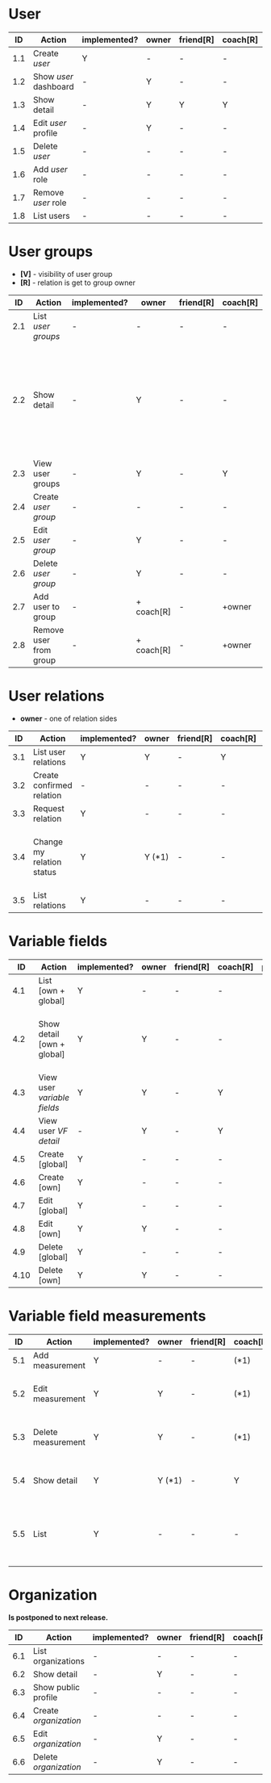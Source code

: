 # User

| ID    | Action                        | implemented?  | owner     | friend[R] | coach[R]  | player[R] | watcher[R]    | :guest    | :player   | :coach    | :admin    | note  |
| ----- | ----------------------------- | ------------- | --------- | --------- | --------- | --------- |-------------- | --------- | --------- | --------- | --------- | ----- |
| 1.1   | Create _user_                 | Y             | -         | -         | -         | -         | -             | -         | -         | -         | Y         |
| 1.2   | Show _user_ dashboard         | -             | Y         | -         | -         | -         | -             | -         | -         | -         | -         |
| 1.3   | Show detail                   | -             | Y         | Y         | Y         | Y         | Y             | -         | -         | -         | Y         |
| 1.4   | Edit _user_ profile           | -             | Y         | -         | -         | -         | -             | -         | -         | -         | Y         |
| 1.5   | Delete _user_                 | -             | -         | -         | -         | -         | -             | -         | -         | -         | -         |
| 1.6   | Add _user_ role               | -             | -         | -         | -         | -         | -             | -         | -         | -         | Y         |
| 1.7   | Remove _user_ role            | -             | -         | -         | -         | -         | -             | -         | -         | -         | Y         |
| 1.8   | List users                    | -             | -         | -         | -         | -         | -             | -         | Y         | Y         | Y         |

# User groups

- **[V]**   - visibility of user group
- **[R]**   - relation is get to group owner

| ID    | Action                        | implemented?  | owner     | friend[R] | coach[R]  | player[R] | watcher[R]    | :guest    | :player   | :coach    | :admin    | note  |
| ----- | ----------------------------- | ------------- | --------- | --------- | --------- | --------- |-------------- | --------- | --------- | --------- | --------- | ----- |
| 2.1   | List _user groups_            | -             | -         | -         | -         | -         | -             | -         | -         | Y         | Y         |
| 2.2   | Show detail                   | -             | Y         | -         | -         | (1*)      | -             | [V]=public| (*1)      | (*2)      | Y         | *1 - [V] != owner, *2 - [V] != owner && has coach relation to member
| 2.3   | View user groups              | -             | Y         | -         | Y         | -         | Y             | -         | -         | Y (*)     | Y         | [V] != owner || members
| 2.4   | Create _user group_           | -             | -         | -         | -         | -         | -             | -         | -         | Y         | Y         |
| 2.5   | Edit _user group_             | -             | Y         | -         | -         | -         | -             | -         | -         | -         | Y         |
| 2.6   | Delete _user group_           | -             | Y         | -         | -         | -         | -             | -         | -         | -         | Y         |
| 2.7   | Add user to group             | -             | + coach[R]| -         | +owner    | -         | -             | -         | -         | -         | Y         |
| 2.8   | Remove user from group        | -             | + coach[R]| -         | +owner    | -         | -             | -         | -         | -         | Y         |

# User relations

- **owner**     - one of relation sides

| ID    | Action                        | implemented?  | owner     | friend[R] | coach[R]  | player[R] | watcher[R]    | :guest    | :player   | :coach    | :admin    | note  |
| ----- | ----------------------------- | ------------- | --------- | --------- | --------- | --------- |-------------- | --------- | --------- | --------- | --------- | ----- |
| 3.1   | List user relations           | Y             | Y         | -         | Y         | -         | Y             | -         | -         | -         | Y         |
| 3.2   | Create confirmed relation     | -             | -         | -         | -         | -         | -             | -         | -         | -         | Y         |
| 3.3   | Request relation              | Y             | -         | -         | -         | -         | -             | -         | Y         | Y         | Y         |
| 3.4   | Change my relation status     | Y             | Y (*1)    | -         | -         | -         | -             | -         | -         | -         | Y         | *1 - must be on one relation end
| 3.5   | List relations                | Y             | -         | -         | -         | -         | -             | -         | -         | -         | Y         |

# Variable fields


| ID    | Action                        | implemented?  | owner     | friend[R] | coach[R]  | player[R] | watcher[R]    | :guest    | :player   | :coach    | :admin    | note  |
| ----- | ----------------------------- | ------------- | --------- | --------- | --------- | --------- |-------------- | --------- | --------- | --------- | --------- | ----- |
| 4.1   | List [own + global]           | Y             | -         | -         | -         | -         | -             | -         | Y         | Y         | Y         |
| 4.2   | Show detail [own + global]    | Y             | Y         | -         | -         | -         | -             | -         | -         | -         | Y         | Not for :player because sensitible information are present
| 4.3   | View user _variable fields_   | Y             | Y         | -         | Y         | -         | Y             | -         | -         | -         | Y         |
| 4.4   | View user _VF detail_         | -             | Y         | -         | Y         | -         | Y             | -         | -         | -         | Y         |
| 4.5   | Create [global]               | Y             | -         | -         | -         | -         | -             | -         | -         | -         | Y         |
| 4.6   | Create [own]                  | Y             | -         | -         | -         | -         | -             | -         | Y         | Y         | Y         |
| 4.7   | Edit [global]                 | Y             | -         | -         | -         | -         | -             | -         | -         | -         | Y         |
| 4.8   | Edit [own]                    | Y             | Y         | -         | -         | -         | -             | -         | -         | -         | Y         |
| 4.9   | Delete [global]               | Y             | -         | -         | -         | -         | -             | -         | -         | -         | Y         |
| 4.10  | Delete [own]                  | Y             | Y         | -         | -         | -         | -             | -         | -         | -         | Y         |

# Variable field measurements

| ID    | Action                        | implemented?  | owner     | friend[R] | coach[R]  | player[R] | watcher[R]    | :guest    | :player   | :coach    | :admin    | note  |
| ----- | ----------------------------- | ------------- | --------- | --------- | --------- | --------- |-------------- | --------- | --------- | --------- | --------- | ----- |
| 5.1   | Add measurement               | Y             | -         | -         | (*1)      | -         | -             | -         | (2*)      | -         | Y         | *1,2 - only if VF global || owned by user
| 5.2   | Edit measurement              | Y             | Y         | -         | (*1)      | -         | -             | -         | -         | -         | Y         | *1 - only if measured_by == current_user
| 5.3   | Delete measurement            | Y             | Y         | -         | (*1)      | -         | -             | -         | -         | -         | Y         | *1 - only if measured_by == current_user
| 5.4   | Show detail                   | Y             | Y (*1)    | -         | Y         | -         | -             | -         | -         | -         | Y         | *1 - owner = measured_by, (measured_for - discuss??)
| 5.5   | List                          | Y             | -         | -         | -         | -         | -             | -         | Y (*1)    | Y (2*)    | Y         | *1 - can see only own, *2 - can only see own and measurements of his :players
# Organization

**Is postponed to next release.**

| ID    | Action                        | implemented?  | owner     | friend[R] | coach[R]  | player[R] | watcher[R]    | :guest    | :player   | :coach    | :admin    | note  |
| ----- | ----------------------------- | ------------- | --------- | --------- | --------- | --------- |-------------- | --------- | --------- | --------- | --------- | ----- |
| 6.1   | List organizations            | -             | -         | -         | -         | -         | -             | -         | -         | -         | Y         |
| 6.2   | Show detail                   | -             | Y         | -         | -         | -         | -             | -         | Y         | Y         | Y         |
| 6.3   | Show public profile           | -             | -         | -         | -         | -         | -             | Y         | Y         | Y         | Y         |
| 6.4   | Create _organization_         | -             | -         | -         | -         | -         | -             | -         | -         | -         | Y         |
| 6.5   | Edit _organization_           | -             | Y         | -         | -         | -         | -             | -         | -         | -         | -         |
| 6.6   | Delete _organization_         | -             | Y         | -         | -         | -         | -             | -         | -         | -         | -         |